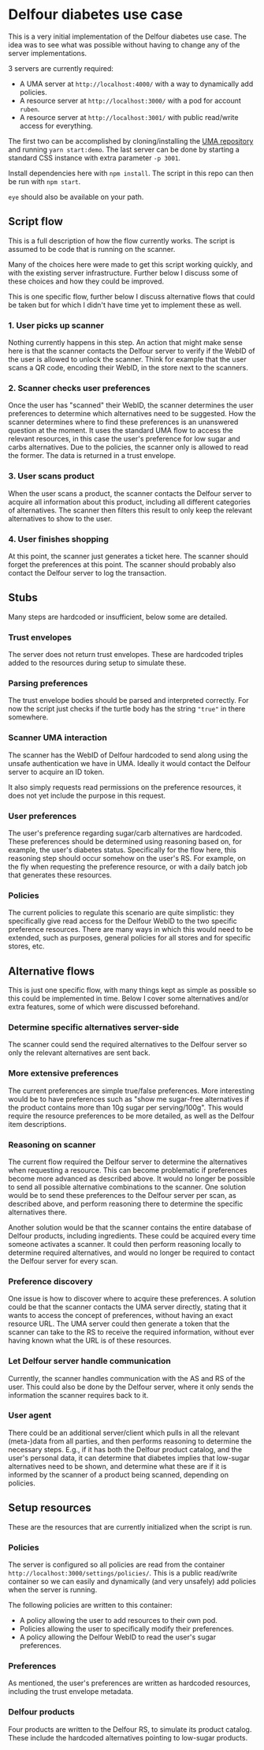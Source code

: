 # Delfour diabetes use case

This is a very initial implementation of the Delfour diabetes use case.
The idea was to see what was possible without having to change any of the server implementations.

3 servers are currently required:
- A UMA server at `http://localhost:4000/` with a way to dynamically add policies.
- A resource server at `http://localhost:3000/` with a pod for account `ruben`.
- A resource server at `http://localhost:3001/` with public read/write access for everything.

The first two can be accomplished by cloning/installing
the [UMA repository](https://github.com/SolidLabResearch/user-managed-access/)
and running `yarn start:demo`.
The last server can be done by starting a standard CSS instance with extra parameter `-p 3001`.

Install dependencies here with `npm install`.
The script in this repo can then be run with `npm start`.

`eye` should also be available on your path.

## Script flow

This is a full description of how the flow currently works.
The script is assumed to be code that is running on the scanner.

Many of the choices here were made to get this script working quickly,
and with the existing server infrastructure.
Further below I discuss some of these choices and how they could be improved.

This is one specific flow, further below I discuss alternative flows that could be taken
but for which I didn't have time yet to implement these as well.

### 1. User picks up scanner

Nothing currently happens in this step.
An action that might make sense here is that the scanner contacts the Delfour server
to verify if the WebID of the user is allowed to unlock the scanner.
Think for example that the user scans a QR code, encoding their WebID, in the store next to the scanners.

### 2. Scanner checks user preferences

Once the user has "scanned" their WebID, the scanner determines the user preferences
to determine which alternatives need to be suggested.
How the scanner determines where to find these preferences is an unanswered question at the moment.
It uses the standard UMA flow to access the relevant resources,
in this case the user's preference for low sugar and carbs alternatives.
Due to the policies, the scanner only is allowed to read the former.
The data is returned in a trust envelope.

### 3. User scans product

When the user scans a product, the scanner contacts the Delfour server to acquire all information about this product,
including all different categories of alternatives.
The scanner then filters this result to only keep the relevant alternatives to show to the user.

### 4. User finishes shopping

At this point, the scanner just generates a ticket here.
The scanner should forget the preferences at this point.
The scanner should probably also contact the Delfour server to log the transaction.

## Stubs

Many steps are hardcoded or insufficient, below some are detailed.

### Trust envelopes

The server does not return trust envelopes.
These are hardcoded triples added to the resources during setup to simulate these.

### Parsing preferences

The trust envelope bodies should be parsed and interpreted correctly.
For now the script just checks if the turtle body has the string `"true"` in there somewhere.

### Scanner UMA interaction

The scanner has the WebID of Delfour hardcoded to send along using the unsafe authentication we have in UMA.
Ideally it would contact the Delfour server to acquire an ID token.

It also simply requests read permissions on the preference resources,
it does not yet include the purpose in this request.

### User preferences

The user's preference regarding sugar/carb alternatives are hardcoded.
These preferences should be determined using reasoning based on, for example, the user's diabetes status.
Specifically for the flow here,
this reasoning step should occur somehow on the user's RS.
For example, on the fly when requesting the preference resource,
or with a daily batch job that generates these resources.

### Policies

The current policies to regulate this scenario are quite simplistic:
they specifically give read access for the Delfour WebID to the two specific preference resources.
There are many ways in which this would need to be extended,
such as purposes, general policies for all stores and for specific stores, etc.

## Alternative flows

This is just one specific flow, with many things kept as simple as possible so this could be implemented in time.
Below I cover some alternatives and/or extra features, some of which were discussed beforehand.

### Determine specific alternatives server-side

The scanner could send the required alternatives to the Delfour server so only the relevant alternatives are sent back.

### More extensive preferences

The current preferences are simple true/false preferences.
More interesting would be to have preferences such as
"show me sugar-free alternatives if the product contains more than 10g sugar per serving/100g".
This would require the resource preferences to be more detailed,
as well as the Delfour item descriptions.

### Reasoning on scanner

The current flow required the Delfour server to determine the alternatives when requesting a resource.
This can become problematic if preferences become more advanced as described above.
It would no longer be possible to send all possible alternative combinations to the scanner.
One solution would be to send these preferences to the Delfour server per scan, as described above,
and perform reasoning there to determine the specific alternatives there.

Another solution would be that the scanner contains the entire database of Delfour products, including ingredients.
These could be acquired every time someone activates a scanner.
It could then perform reasoning locally to determine required alternatives,
and would no longer be required to contact the Delfour server for every scan.

### Preference discovery

One issue is how to discover where to acquire these preferences.
A solution could be that the scanner contacts the UMA server directly,
stating that it wants to access the concept of preferences, without having an exact resource URL.
The UMA server could then generate a token that the scanner can take to the RS to receive the required information,
without ever having known what the URL is of these resources.

### Let Delfour server handle communication

Currently, the scanner handles communication with the AS and RS of the user.
This could also be done by the Delfour server,
where it only sends the information the scanner requires back to it.

### User agent

There could be an additional server/client which pulls in all the relevant (meta-)data from all parties,
and then performs reasoning to determine the necessary steps.
E.g., if it has both the Delfour product catalog, and the user's personal data,
it can determine that diabetes implies that low-sugar alternatives need to be shown,
and determine what these are if it is informed by the scanner of a product being scanned,
depending on policies.

## Setup resources

These are the resources that are currently initialized when the script is run.

### Policies

The server is configured so all policies are read from the container `http://localhost:3000/settings/policies/`.
This is a public read/write container so we can easily and dynamically (and very unsafely)
add policies when the server is running.

The following policies are written to this container:
- A policy allowing the user to add resources to their own pod.
- Policies allowing the user to specifically modify their preferences.
- A policy allowing the Delfour WebID to read the user's sugar preferences.

### Preferences

As mentioned, the user's preferences are written as hardcoded resources,
including the trust envelope metadata.

### Delfour products

Four products are written to the Delfour RS, to simulate its product catalog.
These include the hardcoded alternatives pointing to low-sugar products.
